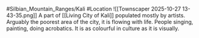 #Silbian_Mountain_Ranges/Kali #Location 
![[Townscaper 2025-10-27 13-43-35.png]]
A part of [[Living City of Kali]] populated mostly by artists. Arguably the poorest area of the city, it is flowing with life. People singing, painting, doing acrobatics. It is as colourful in culture as it is visually. 